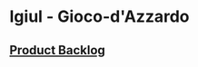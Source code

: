 # Igiul - Gioco-d'Azzardo


## [Product Backlog](https://github.com/Cat4Gaming/Gioco-d-Azzardo/blob/3b056aa3ead0626d1e95a4102a80d3c7a18dbb2b/ProductBacklog.md)
